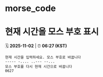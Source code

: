 # morse_code
# 현재 시간을 모스 부호 표시
<!-- MORSE_TIME_START -->
🗓️ **2025-11-02** | ⏰ **06:27 (KST)**

```
현재 시간을 입력하세요. 모스 부호로 바꿉니다
----- -.... ..--- --...
모스 부호를 다시 현재 시간으로 바꿉니다
0627
```
<!-- MORSE_TIME_END -->
